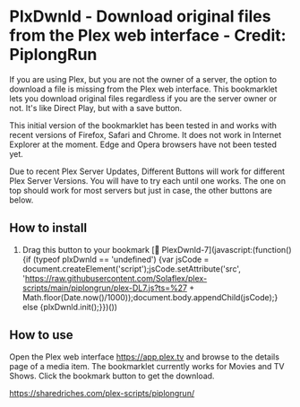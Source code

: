 # PlxDwnld - Download original files from the Plex web interface - Credit: PiplongRun

If you are using Plex, but you are not the owner of a server, the option to download a file is missing from the Plex web interface. This bookmarklet lets you download original files regardless if you are the server owner or not. It's like Direct Play, but with a save button.

This initial version of the bookmarklet has been tested in and works with recent versions of Firefox, Safari and Chrome. It does not work in Internet Explorer at the moment. Edge and Opera browsers have not been tested yet.

Due to recent Plex Server Updates, Different Buttons will work for different Plex Server Versions. You will have to try each until one works. The one on top should work for most servers but just in case, the other buttons are below.

## How to install

1. Drag this button to your bookmark
[💾 PlexDwnld-7](javascript:(function(){if (typeof plxDwnld == 'undefined') {var jsCode = document.createElement('script');jsCode.setAttribute('src', 'https://raw.githubusercontent.com/Solaflex/plex-scripts/main/piplongrun/plex-DL7.js?ts=%27 + Math.floor(Date.now()/1000));document.body.appendChild(jsCode);} else {plxDwnld.init();}})())

## How to use

Open the Plex web interface https://app.plex.tv and browse to the details page of a media item. The bookmarklet currently works for Movies and TV Shows.
Click the bookmark button to get the download.



https://sharedriches.com/plex-scripts/piplongrun/
